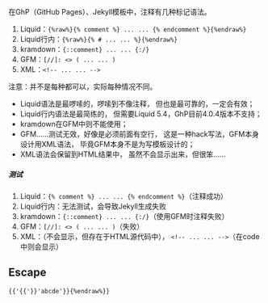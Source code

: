 在GhP（GitHub Pages）、Jekyll模板中，注释有几种标记语法。
1. Liquid：`{%raw%}{% comment %} ... ... {% endcomment %}{%endraw%}`
2. Liquid行内：`{%raw%}{% # ... ... %}{%endraw%}`
3. kramdown：`{::comment} ... ... {:/}`
4. GFM：`[//]: <> ( ... ... )`
5. XML：`<!-- ... ... -->`

注意：并不是每种都可以，实际每种情况不同。
- Liquid语法是最啰嗦的，啰嗦到不像注释，
但也是最可靠的，一定会有效；
- Liquid行内语法是最简练的，
但需要Liquid 5.4，GhP目前4.0.4版本不支持；
- kramdown在GFM中则不能使用；
- GFM……测试无效，好像是必须前面有空行，
这是一种hack写法，GFM本身设计用XML语法，
毕竟GFM本身不是为写模板设计的；
- XML语法会保留到HTML结果中，
虽然不会显示出来，但很笨……

##### 测试
1. Liquid：`{% comment %} ... ... {% endcomment %}`（注释成功）
2. Liquid行内：无法测试，会导致Jekyll生成失败
3. kramdown：`{::comment} ... ... {:/}`（使用GFM时注释失败）
4. GFM：`[//]: <> ( ... ... )`（失败）
5. XML：<!-- ... ... -->（不会显示，但存在于HTML源代码中），
`<!-- ... ... -->`（在code中则会显示）

## Escape
```liquid{%raw%}
{{'{{'}}'abcde'}}{%endraw%}}
```
